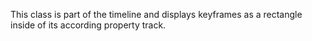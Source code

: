 This class is part of the timeline and displays keyframes as a rectangle inside of its according property track. 